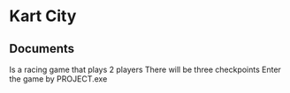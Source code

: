 # Kart City
## Documents
Is a racing game that plays 2 players
There will be three checkpoints
Enter the game by PROJECT.exe